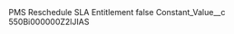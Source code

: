 <?xml version="1.0" encoding="UTF-8"?>
<CustomMetadata xmlns="http://soap.sforce.com/2006/04/metadata" xmlns:xsi="http://www.w3.org/2001/XMLSchema-instance" xmlns:xsd="http://www.w3.org/2001/XMLSchema">
    <label>PMS Reschedule SLA Entitlement</label>
    <protected>false</protected>
    <values>
        <field>Constant_Value__c</field>
        <value xsi:type="xsd:string">550Bi000000Z2lJIAS</value>
    </values>
</CustomMetadata>
